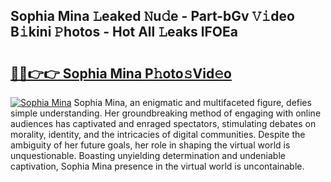 ## Sophia Mina 𝙻eaked 𝙽u𝚍e - Part-bGv 𝚅𝚒deo B𝚒kini 𝙿hotos - Hot All 𝙻eaks lFOEa

# <h2><a href="http://ld62vb.urlbe.top/?page=Sophia+Mina">🔗🔗👉👉 Sophia Mina P𝚑oto𝚜Vid𝚎o</a></h2>

[![Sophia Mina](https://i.imgur.com/eBuTRDB.gif)](http://ld62vb.urlbe.top/?page=Sophia+Mina)
Sophia Mina, an enigmatic and multifaceted figure, defies simple understanding. Her groundbreaking method of engaging with online audiences has captivated and enraged spectators, stimulating debates on morality, identity, and the intricacies of digital communities. Despite the ambiguity of her future goals, her role in shaping the virtual world is unquestionable. Boasting unyielding determination and undeniable captivation, Sophia Mina presence in the virtual world is uncontainable.
